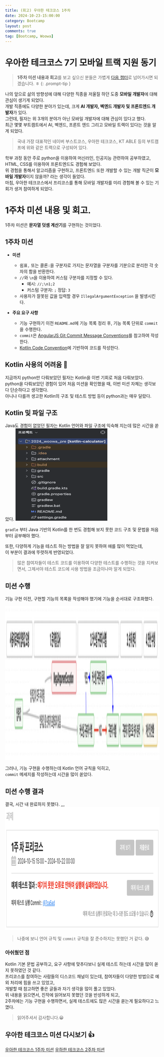 ```yaml
---
title: (회고) 우아한 테크코스 1주차
date: 2024-10-23-15:00:00
category: Bootcamp
layout: post
comments: true
tag: [Bootcamp, Woowa]
---
```


# **우아한 테크코스 7기 모바일 트랙 지원 동기**
> **1주차 미션 내용과 회고**를 보고 싶으신 분들은 가볍게 [다음 챕터](#1주차-미션-내용-및-회고)로 넘어가시면 되겠습니다. ㅎ
{: .prompt-tip }

나의 앞으로 삶의 방향성에 대해 다양한 직종을 저울질 하던 도중 **모바일 개발자**에 대해 관심이 생기게 되었다.  
개발 직종에도 다양한 분야가 있는데, 크게 **AI 개발자, 벡엔드 개발자 및 프론트엔드 개발자**가 있다.  
그런데, 필자는 위 3개의 분야가 아닌 모바일 개발자에 대해 관심이 있다고 했다.  
최근 몇몇 부트캠트에서 AI, 벡엔드, 프론트 엔드 그리고 모바일 트랙이 있다는 것을 알게 되었다.  

> 국내 가장 대표적인 네이버 부스트코스, 우아한 테크코스, KT ABLE 등의 부트캠프에 위와 같은 트랙으로 구성되어 있다.

학부 과정 동안 주로 python을 이용하여 머신러인, 인공지능 관련하여 공부하였고,  
HTML, CSS를 이용하여 프론트엔드도 경험해 보았다.  
위 경험을 통해서 알고리즘을 구현하고, 프론트엔드 또한 개발할 수 있는 개발 직군이 **모바일 개발자**이지 않을까? 라는 생각이 들었다.  
마침, 우아한 테크코스에서 프리코스를 통해 모바일 개발자를 미리 경험해 볼 수 있는 기회가 생겨 참여하게 되었다.  

# **1주차 미션 내용 및 회고**. 
1주차 미션은 **문자열 덧셈 계산기**를 구현하는 것이었다.  

## **1주차 미션**
- **미션**
  - 쉼표`,` 또는 콜론`:`을 구분자로 가지는 문자열을 구분자를 기분으로 분리한 각 숫자의 함을 반환한다.
  - `//`와 `\n`을 이용하여 커스텀 구분자를 지정할 수 있다.
    - 예시: `//;\n1;2` 
    - 커스텀 구분자: `;` 정답: `3`
  - 사용자가 잘못된 값을 입력할 경우 `IllegalArgumentException` 을 발생시킨다.

- **주요 요구 사항**
  - 기능 구현하기 이전 `README.md`에 기능 목록 정리 후, 기능 목록 단위로 `commit`을 수행한다.
  - `commit`은 [AngularJS Git Commit Message Conventions](https://gist.github.com/stephenparish/9941e89d80e2bc58a153)를 참고하여 작성한다.
  - [Kotlin Code Convention](https://kotlinlang.org/docs/coding-conventions.html)에 기반하여 코드를 작성한다.

## **Kotlin 사용의 어려움** 😬

지금까지 python만 다뤄보았던 필자는 Kotlin을 이번 기회로 처음 다뤄보았다.  
python을 다뤄보았던 경험이 있어 처음 미션을 확인했을 때, 이번 미션 자체는 생각보다 단순하다고 생각했다.  
아니나 다를까 생고한 Kotlin의 구조 및 테스트 방법 등이 python과는 매우 달랐다.


## **Kotlin 및 파일 구조**

Java도 경험이 없었던 필자는 Kotlin 언어와 파일 구조에 익숙해 지는데 많은 시간을 쏟았다.
<img src="/assets/attachment/bootcamp/woowa_1st_1.png" alt="Kotlin Project Structure" width="300" height="300">

 `gradle` 부터 Java 기반의 Kotlin를 한 번도 경험해 보지 못한 코드 구조 및 문법을 처음부터 공부해야 했다.

또한, 다양하게 기능을 테스트 하는 방법을 잘 알지 못하여 애를 많이 먹었는데,  
이 부분이 결과에 뚜렷하게 반영되었다.

> 많은 참여자들이 테스트 코드를 이용하여 다양한 테스트를 수행하는 것을 지켜보면서, 그제서야 테스트 코드에 사용 방법을 조금이나마 알게 되었다.

## **미션 수행**
기능 구현 이전, 구현할 기능의 목록을 작성해야 했기에 기능을 순서대로 구조화했다.

<img src="/assets/attachment/bootcamp/woowa_1st_2.png" alt="Kotlin Project Structure" width="800" height="500">

그러나, 기능 구현을 수행하는데 Kotlin 언어 규칙을 익히고,  
`commit` 메세지를 작성하는데 시간을 많이 쏟았다.

## 미션 수행 결과 
결국, 시간 내 완료하지 못했다. ,,,  
<img src="/assets/attachment/bootcamp/woowa_1st_3.png" alt="Kotlin Project Structure" width="600" height="400">

> 나중에 보니 언어 규칙 및 `commit` 규칙을 잘 준수하지는 못했던 거 같다. 😅

### **아쉬웠던 점**

Kotlin 기본 문법 공부하고, 요구 사항에 맞추다보니 실제 테스트 하는데 시간을 많이 쏟지 못하였던 것 같다.  
프리코스를 참여하는 사람들의 디스코드 채널이 있는데, 참여자들이 다양한 방법으로 예외 처리에 힘을 쓰고 있었고,  
개발할 때 참고하면 좋은 글들과 자기 생각을 많이 풀고 있었다.  
위 내용을 읽으면서, 진작에 읽어보지 못했던 것을 반성하게 되고,  
2주차에는 기능 구현을 수행하면서, 실제 테스트에도 많은 시간을 쏟는게 필요하다고 느꼈다.

> 읽어주셔서 감사합니다.😀

## **우아한 테크코스 미션 다시보기 👍**

[우아한 테크코스 1주차 미션](https://gumraze-git.github.io/posts/2024_woowa_week1/)
[우하한 테크코스 2주차 미션](https://gumraze-git.github.io/posts/2024_woowa_week2/)

